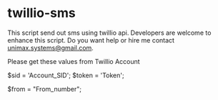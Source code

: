 # twillio-sms
This script send out sms using twillio api. Developers are welcome to enhance this script.
Do you want help or hire me contact unimax.systems@gmail.com.

Please get these values from Twillio Account

$sid = 'Account_SID';
$token = 'Token';

$from = "From_number";


